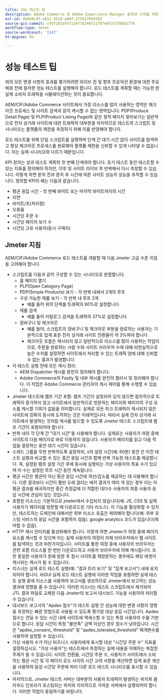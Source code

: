 ```yaml
---
title: 성능 테스트 팁
description: Adobe Commerce 및 Adobe Experience Manager 솔루션 시작을 위한 KPI를 설정하는 방법에 대해 알아봅니다.
exl-id: 4b0d9c4f-e611-452d-a80f-27f82705935d
source-git-commit: e76f101df47116f7b246f21f0fe0fa72769d2776
workflow-type: tm+mt
source-wordcount: '1147'
ht-degree: 0%

---
```


# 성능 테스트 팁

위의 모든 변경 사항의 효과를 평가하려면 라이브 전 및 향후 프로덕션 환경에 대한 주요 배포 전에 철저한 성능 테스트를 실행해야 합니다. 로드 테스트를 계획할 때는 가능한 한 실제 소비자 트래픽을 시뮬레이션하는 것이 중요합니다.

AEM/CIF/Adobe Commerce 사이트에서 가장 리소스를 많이 사용하는 영역은 체크아웃 프로세스 및 사이트 검색과 같이 캐시할 수 없는 영역입니다. PDP(Produce Detail Page) 및 PLP(Product Listing Page)와 같은 정적 페이지 찾아보기는 일반적으로 전자 상거래 사이트에 대한 트래픽의 대부분을 차지하므로 테스트의 스크립트 및 시나리오는 플랫폼의 제한을 측정하기 위해 이를 반영해야 합니다.

로드 테스트를 위해 단일 스크립트를 실행하며 단계 간 대기 시간 없이 사이트를 탐색하고 항상 체크아웃 프로세스를 완료해야 플랫폼 제한을 신뢰할 수 있게 나타낼 수 없습니다. 이는 실제 시나리오와 다르기 때문입니다.

KPI 정의는 성과 테스트 계획의 첫 번째 단계여야 합니다. 초기 테스트 동안 테스트할 수 있는 지표를 정의해야 하지만, 이후 및 사이트 라이브 후 반복해서 다시 측정할 수 있습니다. 이렇게 하면 론치 전과 론치 후 시간에 따른 사이트 성능의 성능을 추적할 수 있습니다. 정의할 KPI의 예는 다음과 같습니다.

- 평균 응답 시간 - 첫 번째 바이트 또는 마지막 바이트까지의 시간
- 지연
- 바이트/초(처리량)
- 오류율
- 시간당 주문 수
- 시간당 페이지 보기 수
- 시간당 고유 사용자(동시 구매자)

## Jmeter 지침

AEM/CIF/Adobe Commerce 로드 테스트를 개발할 때 다음 Jmeter 고급 수준 지침을 고려해야 합니다.

- 스크립트를 다음과 같이 구성할 수 있는 시나리오로 분할합니다.
   - 홈 페이지 열기
   - PLP(Open Category Page)
   - PDP(Simple Products) 보기 - 각 반복 내에서 2개의 루프
   - 구성 가능한 제품 보기 - 각 반복 내 루프 2개
      - 예를 들어 위의 단계를 트래픽의 60%로 설정합니다
   - 제품 검색
      - 예를 들어 카탈로그 검색을 트래픽의 37%로 설정합니다
   - 장바구니 및 체크아웃
      - 예를 들어, 스크립트의 장바구니 및 체크아웃 부분을 완료하는 사용자는 기본적으로 업계 표준 전자 상거래 사이트 전환율이 약 3%여야 합니다
      - 체크아웃 흐름은 캐시되지 않고 일반적으로 리소스를 많이 사용하는 작업이므로, 주문을 완료하는 사람 수와 사이트 브라우저 수에 대해 비현실적으로 높은 수치를 설정하면 사이트에서 처리할 수 있는 트래픽 양에 대해 신뢰할 수 없는 결과가 발생합니다.
- 각 테스트 실행 전에 모든 캐시 정리:
   - AEM Dispatcher 캐시를 완전히 정리해야 합니다.
   - Adobe Commerce의 Fastly 및 내부 캐시를 완전히 플러시 및 정리해야 합니다. 이 작업은 Adobe Commerce 관리자의 캐시 제어를 통해 수행할 수 있습니다.
- Jmeter 테스트에 램프 기간 포함: 램프 기간이 설정되어 있지 않으면 점차적으로 트래픽이 증가하지 않고 사이트에서 일반적으로 방문하는 페이지와 페이지의 구성 요소를 캐시할 기회가 없음을 의미합니다. 실제로 모든 피크 트래픽이 캐시되지 않은 사이트에 정확히 동시에 도착하는 것은 이례적입니다. 따라서 실제 전자 상거래 사이트에서 발생하는 것처럼 캐시를 빌드할 수 있도록 Jmeter 테스트 스크립트에 램프 기간이 포함되어야 합니다.
- 반복 내의 각 단계 간 &quot;대기 시간&quot;을 사용해야 합니다. 실제로는 사용자가 여정 중에 사이트의 다음 페이지로 바로 이동하지 않습니다. 사용자가 페이지를 읽고 다음 작업을 결정하는 동안 대기 시간이 있습니다.
- 스레드 그룹을 무한 반복하도록 설정하되, x의 설정 시간(예: 60분) 동안 은 이전 테스트 실행과 비교할 수 있는 중간 응답 시간과 함께 반복 가능한 테스트를 제공합니다. 즉, 설정된 램프 설정 기간 후에 동시에 실행되는 가상 사용자의 목표 수가 있으며 이 수는 설정된 루프 시간 동안 계속됩니다.
- 평균 시간은 평균이 아닌 평균 응답 시간에 개선/감소를 제공하는 데 사용해야 합니다. 다른 결과보다 시간이 훨씬 오래 걸리는 에지 결과가 여러 개 있는 경우 이는 이 평균 결과를 왜곡하지만 중간 측정값에 더 적합한 대다수 사용자의 최종 사용자 응답 시간에 관심이 있는 것입니다.
- 포함된 리소스는 기본적으로 jmeter에서 수집되지 않습니다(예: JS, CSS 및 실제 사용자가 페이지를 방문할 때 다운로드된 기타 리소스). 이 기능을 활성화할 수 있지만, 테스트하는 도메인에 대해서만 외부 리소스 호출은 제외해야 합니다(예: 외부 호스팅 서비스의 응답 시간을 포함하지 않음). google analytics 코드가 있습니다(제어할 수 없음).
- HTTP 캐시 관리자를 활성화해야 합니다. 이렇게 하면 Jmeter가 여정 중에 페이지 요소를 캐시할 수 있으며 이는 실제 사용자의 여정이 자체 브라우저에서 웹 사이트를 탐색하는 것과 마찬가지입니다. 사이트를 통한 여정 중에 사용자의 브라우저는 관련 포함 리소스를 한 번만 다운로드하고 사용자 브라우저에 의해 캐시됩니다. 또한 동일한 사용자가 원래 방문 후 잠시 사이트를 재방문하는 경우에도 해당 에셋이 캐시되는 캐시가 될 수 있습니다.
- 리스너는 실제 로드 테스트 실행(예: &quot;결과 트리 보기&quot; 및 &quot;집계 보고서&quot;) 내에 유지되어야 합니다. 비GUI 실제 로드 테스트 실행에 이러한 작업을 포함하면 실제 테스트 실행 중에 리소스를 사용하여 보고서를 생성하므로 Jmeter에서 보고하는 성능 결과에 영향을 줄 수 있습니다. 이러한 리스너는 테스트 스크립트에서 제거되어 JTL 결과 파일로 교체된 다음 Jmeter의 보고서 대시보드 기능을 사용하여 처리할 수 있습니다.
- 대시보드 보고서의 &quot;Apdex 점수&quot;가 테스트 실행 간 성능에 대한 변경 사항의 영향을 측정하는 빠른 방법으로 사용될 수 있도록 평가된 대상 응답 시간입니다. Apdex 점수는 견딜 수 있는 시간 내에 사이트에 액세스할 수 있는 특정 사용자의 수를 기반으로 합니다. 응답 시간이 특정 &quot;불만족&quot; 금액 이상인 경우 점수가 낮아집니다. 시간은 &quot;apdex_consent_ threshold&quot; 및 &quot;apdex_tolerated_threshold&quot; 매개변수를 사용하여 설정할 수 있습니다.
- 가상 사용자 수가 아닌 비즈니스 사용자에게 표시할 대상 &quot;시간당 주문 수&quot; 지표를 설정하십시오. &quot;가상 사용자&quot;는 테스트에서 측정하는 실제 내용을 이해하는 복잡한 주제가 될 수 있습니다. 사이트 전환율, 시간당 주문 수, 사용자가 사이트에서 소비하는 평균 시간 및 각 페이지 로드 사이의 시간 고려 사항을 계산하면 업계 표준 계산을 사용하여 달성 시간당 주문에 따라 다른 로드 테스트 시나리오를 표시할 수 있습니다.
- 마지막으로, Jmeter 테스트 서버는 대부분의 사용자 트래픽이 발생하는 위치와 클라우드 인프라가 호스팅되는 위치와 지리적으로 가까운 서버에서 실행되어야 합니다. 이러한 작업이 동일하기를 바랍니다.
